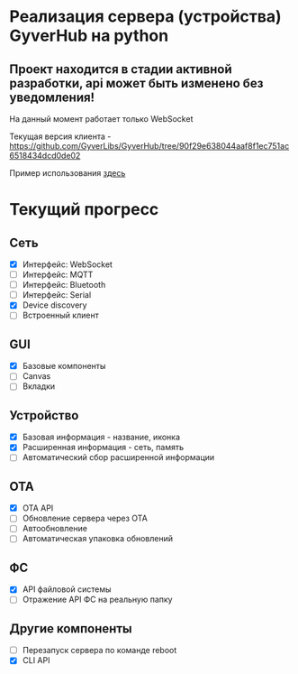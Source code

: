 
# Реализация сервера (устройства) GyverHub на python

## Проект находится в стадии активной разработки, api может быть изменено без уведомления!

На данный момент работает только WebSocket

Текущая версия клиента - https://github.com/GyverLibs/GyverHub/tree/90f29e638044aaf8f1ec751ac6518434dcd0de02

Пример использования [здесь](examples/components_ui.py)

# Текущий прогресс
## Сеть
- [x] Интерфейс: WebSocket
- [ ] Интерфейс: MQTT
- [ ] Интерфейс: Bluetooth
- [ ] Интерфейс: Serial
- [x] Device discovery
- [ ] Встроенный клиент

## GUI
- [x] Базовые компоненты
- [ ] Canvas
- [ ] Вкладки

## Устройство
- [x] Базовая информация - название, иконка
- [x] Расширенная информация - сеть, память
- [ ] Автоматический сбор расширенной информации

## OTA
- [x] OTA API
- [ ] Обновление сервера через OTA
- [ ] Автообновление
- [ ] Автоматическая упаковка обновлений

## ФС
- [x] API файловой системы
- [ ] Отражение API ФС на реальную папку

## Другие компоненты
- [ ] Перезапуск сервера по команде reboot
- [x] CLI API
